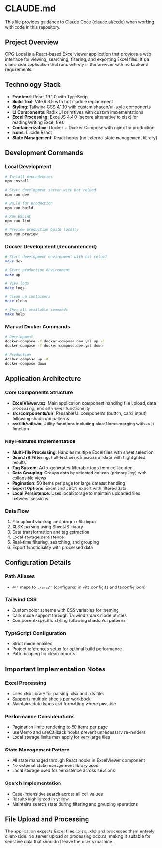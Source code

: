 # CLAUDE.md

This file provides guidance to Claude Code (claude.ai/code) when working with code in this repository.

## Project Overview

CPG-Local is a React-based Excel viewer application that provides a web interface for viewing, searching, filtering, and exporting Excel files. It's a client-side application that runs entirely in the browser with no backend requirements.

## Technology Stack

- **Frontend**: React 19.1.0 with TypeScript
- **Build Tool**: Vite 6.3.5 with hot module replacement
- **Styling**: Tailwind CSS 4.1.10 with custom shadcn/ui-style components
- **UI Components**: Radix UI primitives with custom implementations
- **Excel Processing**: ExcelJS 4.4.0 (secure alternative to xlsx) for reading/writing Excel files
- **Containerization**: Docker + Docker Compose with nginx for production
- **Icons**: Lucide React
- **State Management**: React hooks (no external state management library)

## Development Commands

### Local Development
```bash
# Install dependencies
npm install

# Start development server with hot reload
npm run dev

# Build for production
npm run build

# Run ESLint
npm run lint

# Preview production build locally
npm run preview
```

### Docker Development (Recommended)
```bash
# Start development environment with hot reload
make dev

# Start production environment
make up

# View logs
make logs

# Clean up containers
make clean

# Show all available commands
make help
```

### Manual Docker Commands
```bash
# Development
docker-compose -f docker-compose.dev.yml up -d
docker-compose -f docker-compose.dev.yml down

# Production
docker-compose up -d
docker-compose down
```

## Application Architecture

### Core Components Structure
- **ExcelViewer.tsx**: Main application component handling file upload, data processing, and all viewer functionality
- **src/components/ui/**: Reusable UI components (button, card, input) following shadcn/ui patterns
- **src/lib/utils.ts**: Utility functions including className merging with `cn()` function

### Key Features Implementation
- **Multi-file Processing**: Handles multiple Excel files with sheet selection
- **Search & Filtering**: Full-text search across all data with highlighted results
- **Tag System**: Auto-generates filterable tags from cell content
- **Data Grouping**: Groups data by selected column (primary key) with collapsible views
- **Pagination**: 50 items per page for large dataset handling
- **Export Options**: Excel and JSON export with filtered data
- **Local Persistence**: Uses localStorage to maintain uploaded files between sessions

### Data Flow
1. File upload via drag-and-drop or file input
2. XLSX parsing using SheetJS library
3. Data transformation and tag extraction
4. Local storage persistence
5. Real-time filtering, searching, and grouping
6. Export functionality with processed data

## Configuration Details

### Path Aliases
- `@/*` maps to `./src/*` (configured in vite.config.ts and tsconfig.json)

### Tailwind CSS
- Custom color scheme with CSS variables for theming
- Dark mode support through Tailwind's dark mode utilities
- Component-specific styling following shadcn/ui patterns

### TypeScript Configuration
- Strict mode enabled
- Project references setup for optimal build performance
- Path mapping for clean imports

## Important Implementation Notes

### Excel Processing
- Uses xlsx library for parsing .xlsx and .xls files
- Supports multiple sheets per workbook
- Maintains data types and formatting where possible

### Performance Considerations
- Pagination limits rendering to 50 items per page
- useMemo and useCallback hooks prevent unnecessary re-renders
- Local storage limits may apply for very large files

### State Management Pattern
- All state managed through React hooks in ExcelViewer component
- No external state management library used
- Local storage used for persistence across sessions

### Search Implementation
- Case-insensitive search across all cell values
- Results highlighted in yellow
- Maintains search state during filtering and grouping operations

## File Upload and Processing

The application expects Excel files (.xlsx, .xls) and processes them entirely client-side. No server upload or processing occurs, making it suitable for sensitive data that shouldn't leave the user's machine.